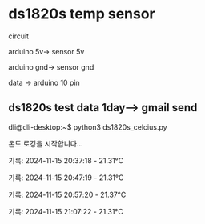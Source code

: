 #  ds1820s temp sensor
circuit

arduino 5v-> sensor 5v

arduino gnd-> sensor gnd

data ->  arduino 10 pin


## ds1820s test  data 1day--> gmail send

dli@dli-desktop:~$ python3 ds1820s_celcius.py

온도 로깅을 시작합니다...

기록: 2024-11-15 20:37:18 - 21.31°C

기록: 2024-11-15 20:47:19 - 21.31°C

기록: 2024-11-15 20:57:20 - 21.37°C

기록: 2024-11-15 21:07:22 - 21.31°C

